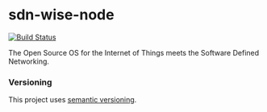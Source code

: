 # sdn-wise-node
[![Build Status](https://travis-ci.org/sdnwiselab/sdn-wise-contiki.svg?branch=master)](https://travis-ci.org/sdnwiselab/sdn-wise-contiki)

The Open Source OS for the Internet of Things meets the Software Defined Networking.

### Versioning

This project uses [semantic versioning](http://semver.org).
